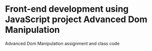 # Front-end development using JavaScript project Advanced Dom Manipulation

Advanced Dom Manipulation assignment and class code